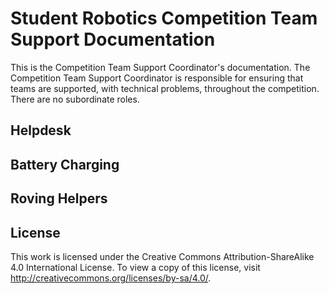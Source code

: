 # Student Robotics Competition Team Support Documentation

This is the Competition Team Support Coordinator's documentation. The Competition Team Support Coordinator is responsible for ensuring that teams are supported, with technical problems, throughout the competition. There are no subordinate roles.

## Helpdesk

## Battery Charging

## Roving Helpers

## License
This work is licensed under the Creative Commons Attribution-ShareAlike 4.0 International License. To view a copy of this license, visit http://creativecommons.org/licenses/by-sa/4.0/.